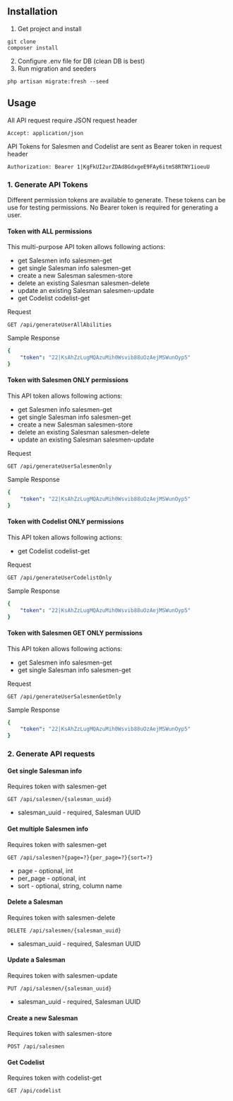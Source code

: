 
## Installation
1. Get project and install

```
git clone
composer install
```

2. Configure .env file for DB (clean DB is best)
3. Run migration and seeders

```
php artisan migrate:fresh --seed
```

## Usage
All API request require JSON request header
```http request
Accept: application/json
```

API Tokens for Salesmen and Codelist are sent as Bearer token in request header

```http request
Authorization: Bearer 1|KgFkUI2urZDAd8GdxgeE9FAy6itmS8RTNY1ioeuU
```
### 1. Generate API Tokens

Different permission tokens are available to generate. These tokens can be use for testing permissions. No Bearer token is required for generating a user.

#### Token with ALL permissions
This multi-purpose API token allows following actions:

- get Salesmen info salesmen-get
- get single Salesman info salesmen-get
- create a new Salesman salesmen-store
- delete an existing Salesman salesmen-delete
- update an existing Salesman salesmen-update
- get Codelist codelist-get

Request
```http request
GET /api/generateUserAllAbilities
```
Sample Response
```yaml
{
    "token": "22|KsAhZzLugMQAzuMih0Wsvib88uOzAejMSWunOyp5"
}
```
#### Token with Salesmen ONLY permissions
This API token allows following actions:

- get Salesmen info salesmen-get
- get single Salesman info salesmen-get
- create a new Salesman salesmen-store
- delete an existing Salesman salesmen-delete
- update an existing Salesman salesmen-update
  
Request
```http request
GET /api/generateUserSalesmenOnly
```
Sample Response
```yaml
{
    "token": "22|KsAhZzLugMQAzuMih0Wsvib88uOzAejMSWunOyp5"
}
```

#### Token with Codelist ONLY permissions
This API token allows following actions:

- get Codelist codelist-get

Request
```http request
GET /api/generateUserCodelistOnly
```
Sample Response
```yaml
{
    "token": "22|KsAhZzLugMQAzuMih0Wsvib88uOzAejMSWunOyp5"
}
```

#### Token with Salesmen GET ONLY permissions
This API token allows following actions:

- get Salesmen info salesmen-get
- get single Salesman info salesmen-get

Request
```http request
GET /api/generateUserSalesmenGetOnly
```
Sample Response
```yaml
{
    "token": "22|KsAhZzLugMQAzuMih0Wsvib88uOzAejMSWunOyp5"
}
```

### 2. Generate API requests

#### Get single Salesman info
Requires token with salesmen-get
```http request
GET /api/salesmen/{salesman_uuid}
```
- salesman_uuid - required, Salesman UUID
#### Get multiple Salesmen info
Requires token with salesmen-get
```http request
GET /api/salesmen?{page=?}{per_page=?}{sort=?}
```
- page - optional, int
- per_page - optional, int
- sort - optional, string, column name
#### Delete a Salesman
Requires token with salesmen-delete
```http request
DELETE /api/salesmen/{salesman_uuid}
```
- salesman_uuid - required, Salesman UUID
#### Update a Salesman
Requires token with salesmen-update
```http request
PUT /api/salesmen/{salesman_uuid}
```
- salesman_uuid - required, Salesman UUID
#### Create a new Salesman
Requires token with salesmen-store
```http request
POST /api/salesmen
```
#### Get Codelist
Requires token with codelist-get
```http request
GET /api/codelist
```
